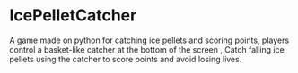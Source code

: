 # IcePelletCatcher
A game made on python for catching ice pellets and scoring points, players control a basket-like catcher at the bottom of the screen , Catch falling ice pellets using the catcher to score points and avoid losing lives.

